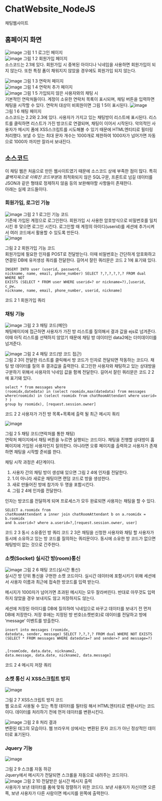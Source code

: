 # ChatWebsite_NodeJS
채팅웹사이트

##	홈페이지 화면
 ![image](https://github.com/koDove/ChatWebsite_NodeJS/assets/96663170/2ed90f3a-4a68-4451-8596-a00d86ab856f)
그림 1 1 로그인 페이지  
 ![image](https://github.com/koDove/ChatWebsite_NodeJS/assets/96663170/8e20d2bc-b2a0-4d53-a5f3-e74de2833166)
그림 1 2 회원가입 페이지  
소스코드는 2.1에 있다. 회원가입 시 중복된 아이디나 닉네임을 사용하면 회원가입이 되지 않는다. 또한 특정 폼이 채워지지 않았을 경우에도 회원가입 되지 않는다. 
 
 ![image](https://github.com/koDove/ChatWebsite_NodeJS/assets/96663170/4f4dab1d-dfe5-447c-8ef7-08b5699f9b03)
그림 1 3 연락처 페이지  
 ![image](https://github.com/koDove/ChatWebsite_NodeJS/assets/96663170/cbd38601-b789-408b-b184-6d486818af58)
그림 1 4 연락처 추가 페이지  
 ![image](https://github.com/koDove/ChatWebsite_NodeJS/assets/96663170/a8d57641-f9b6-4c6d-a6c7-bf3c8481e85e)
그림 1 5 가입되지 않은 사용자와의 채팅 시  
기본적인 연락처들이다. 계정이 소유한 연락처 목록이 표시되며, 채팅 버튼을 입력하면 채팅을 시작할 수 있다. 연락처 대상이 비회원이면 그림 1 5이 표시된다.
 ![image](https://github.com/koDove/ChatWebsite_NodeJS/assets/96663170/a4e285df-6563-4453-bace-24a543fef1e9)  
그림 1 6 채팅 페이지  
소스코드는 2.2와 2.3에 있다. 사용자가 가지고 있는 채팅방이 리스트에 표시된다. 리스트를 클릭하면 리스트가 가진 방코드로 연결되며, 채팅이 이어서 시작된다. 악의적인 사용자가 메시지 폼에 XSS스크립트를 시도해볼 수 있기 때문에 HTML엔티티로 필터링 처리했다. 보낼 수 있는 최대 문자 개수는 1000개로 제한하여 1000자가 넘어가면 자동으로 1000자 까지만 잘라서 보내진다.  
## 소스코드
이 채팅 웹은 처음으로 만든 웹사이트였기 때문에 소스코드 상에 부족한 점이 많다. 특히 *콜백지옥으로 이뤄진 코드부분*과 최적화되지 않은 SQL구문, 프론트로 넘길 데이터를 JSON과 같은 형태로 정제하지 않음 등의 보완해야할 사항들이 존재한다.  
아래는 실제 코드들이다.

### 회원가입, 로그인 기능  
![image](https://github.com/koDove/ChatWebsite_NodeJS/assets/96663170/99583468-fe81-454c-8eec-11279a49a089)
그림 2 1 로그인 기능 코드  
기존에 가입된 계정으로 로그인한다. 회원가입 시 사용한 암호방식으로 비밀번호를 일치시킨 후 맞으면 로그인 시킨다. 로그인할 때 계정의 아이디(userid)를 세션에 추가시켜서 여러 코드에서 활용할 수 있도록 만든다.  
 ![image](https://github.com/koDove/ChatWebsite_NodeJS/assets/96663170/8e8a8ea8-3ef8-484a-8d95-12c3f47db6d8)
 
그림 2 2 회원가입 기능 코드  
회원가입에 필요한 인자를 POST로 전달받는다. 이때 비밀번호는 간단하게 암호화하고 연결된 DB에 유저생성 쿼리를 전달한다. 길어서 잘린 쿼리문은 코드 2 1에 표기돼 있다.
    
    
    INSERT INTO user (userid, password,
    nickname, name, email, phone_number) SELECT ?,?,?,?,?,? FROM dual WHERE NOT
    EXISTS (SELECT * FROM user WHERE userid=? or nickname=?),[userid, c_pw,
    nickname, name, email, phone_number, userid, nickname]


코드 2 1 회원가입 쿼리
### 채팅 기능
 ![image](https://github.com/koDove/ChatWebsite_NodeJS/assets/96663170/bd0af7b7-070e-4d11-8177-be769264a1e5)
그림 2 3 채팅 코드(메인)  
채팅페이지에 접근하면 사용자가 가진 방 리스트를 질의해서 결과 값을 ejs로 넘겨준다. 이때 아직 리스트를 선택하지 않았기 때문에 채팅 방 데이터인 data2에는 더미데이터를 넘겨준다.  

 ![image](https://github.com/koDove/ChatWebsite_NodeJS/assets/96663170/5974aecb-8703-47ab-9dd7-7eb2355ca8ab)
그림 2 4 채팅 코드(방 코드 접근)  
그림 2 3이 전달한 리스트를 클릭해서 방 코드가 인자로 전달되면 작동하는 코드다. 채팅 방 데이터를 질의 후 결과값을 출력한다. 로그인한 사용자와 채팅하고 있는 상대방을 구분하기 위해서 사용자의 닉네임 값을 함께 전달한다. 길어서 잘린 쿼리문은 코드 2 2에 표기돼 있다.  


    select * from messages where
    (roomidx,datedata) in (select roomidx,max(datedata) from messages
    where(roomidx) in (select roomidx from chatRoomAttendant where userid= ? )
    group by roomidx), [request.session.owner]


코드 2 2 사용자가 가진 방 목록+목록에 출력 될 최근 메시지 쿼리  
 
 ![image](https://github.com/koDove/ChatWebsite_NodeJS/assets/96663170/167d8856-34fc-497d-8eaa-d03e66e6707f)

그림 2 5 채팅 코드(연락처를 통한 채팅)  
연락처 페이지에서 채팅 버튼을 누르면 실행되는 코드이다. 채팅을 진행할 상대방이 홈페이지에 가입된 사용자인지 질의한다. 아니라면 오류 페이지를 출력하고 사용자가 존재하면 채팅을 시작할 준비를 한다.  

채팅 시작 과정은 4단계이다.
1.	사용자 간의 채팅 방이 생성돼 있으면 그림 2 4에 인자를 전달한다.
2.	1.이 아니라 새로운 채팅이면 랜덤 코드로 방을 생성한다.
3.	새로 만들어진 방에 참가자 두 명을 포함시킨다.
4.	그림 2 4에 인자를 전달한다.

인자는 방코드를 전달하게 되며 프로세스가 모두 완료되면 사용자는 채팅을 할 수 있다.
    
    
    SELECT a.roomidx from
    chatRoomAttendant a inner join chatRoomAttendant b on a.roomidx = b.roomidx
    and b.userid=? where a.userid=?,[request.session.owner, user]



코드 2 3 동시 소유중인 방 쿼리
코드 2 3은 채팅을 신청한 사용자와 채팅 할 사용자가 동시에 소유하고 있는 방 코드를 질의하는 쿼리문이다. 동시에 소유한 방 코드가 없으면 채팅방이 없는 것으로 간주한다.  
### 소켓(Socket) 실시간 방(room)통신
 ![image](https://github.com/koDove/ChatWebsite_NodeJS/assets/96663170/b2ff6ca2-59a8-448f-96e7-c6ed3a4bce3c)
그림 2 6 채팅 코드(실시간 통신)  
실시간 방 단위 통신을 구현한 소켓 코드이다. 실시간 데이터에 포함시키기 위해 세션에서 사용자 이름과 최근에 접속한 방코드를 입력 받는다.  
  
메시지가 1000자가 넘어가면 초과된 메시지는 모두 잘라버린다. 반대로 아무것도 입력하지 않았을 경우 보내지도 않고 저장하지도 않는다.  
  
세션에 저장된 아이디를 DB에 질의하여 닉네임으로 바꾸고 데이터를 보내기 전 먼저 DB에 저장한다. 저장 후에는 지정된 방 번호(소켓번호)로 데이터를 전달하고 방에 ‘message’ 이벤트를 방출한다.  

 
    insert into messages (roomidx,
    datedata, sender, message) SELECT ?,?,?,? FROM dual WHERE NOT EXISTS
    (SELECT * FROM messages WHERE datedata=? and sender=? and message=?)


    ,[roomCode, data.date, nickname2,
    data.message, data.date, nickname2, data.message]

 
코드 2 4 메시지 저장 쿼리
 
### 소켓 통신 시 XSS스크립트 방지
 ![image](https://github.com/koDove/ChatWebsite_NodeJS/assets/96663170/a9ff5125-c3d4-43ce-b4bf-0c8acefed2f2)

그림 2 7 XSS스크립트 방지 코드  
웹 요소로 사용될 수 있는 특정 데이터를 필터링 해서 HTML엔티티로 변환시키는 코드이다. 데이터를 처리하기 전에 먼저 데이터를 변환시킨다.  

 ![image](https://github.com/koDove/ChatWebsite_NodeJS/assets/96663170/c83cdc5b-5edf-4a20-8a90-d19bf23a69f7)
그림 2 8 처리 결과  
변환된 태그의 모습이다. 웹 브라우저 상에서는 변환된 문자 코드가 아닌 정상적인 데이터로 표기된다.  
### Jquery 기능
 ![image](https://github.com/koDove/ChatWebsite_NodeJS/assets/96663170/cfc3ae53-51cb-4fb6-9db5-46686063f223)

그림 2 9 스크롤 자동 하강  
Jquery에서 메시지가 전달되면 스크롤을 자동으로 내려주는 코드이다.  
![image](https://github.com/koDove/ChatWebsite_NodeJS/assets/96663170/dac82ca0-fa81-4daa-a6b7-af5c157127dd)
그림 2 10 전달받은 실시간 메시지 출력  
사용자가 보낸 데이터를 폼에 맞춰 정렬하기 위한 코드다. 보낸 사용자가 자신이면 오른쪽, 보낸 사용자가 다른 사람이면 메시지를 왼쪽에 출력한다.  
